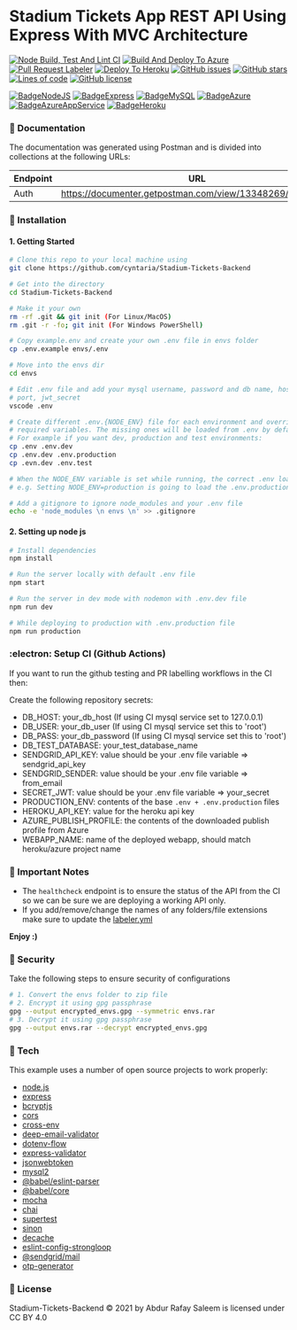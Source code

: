 # Stadium Tickets App REST API Using Express With MVC Architecture

[![Node Build, Test And Lint CI](https://github.com/cyntaria/UniPal-Backend/actions/workflows/build-test.yml/badge.svg)](https://github.com/cyntaria/UniPal-Backend/actions/workflows/build-test.yml) 
[![Build And Deploy To Azure](https://github.com/cyntaria/UniPal-Backend/actions/workflows/deploy-azure.yml/badge.svg)](https://github.com/cyntaria/UniPal-Backend/actions/workflows/deploy-azure.yml) 
[![Pull Request Labeler](https://github.com/cyntaria/UniPal-Backend/actions/workflows/label.yml/badge.svg)](https://github.com/cyntaria/UniPal-Backend/actions/workflows/label.yml) 
[![Deploy To Heroku](https://github.com/cyntaria/UniPal-Backend/actions/workflows/deploy-heroku.yml/badge.svg)](https://github.com/cyntaria/UniPal-Backend/actions/workflows/deploy-heroku.yml) 
[![GitHub issues](https://img.shields.io/github/issues/cyntaria/UniPal-Backend?color=orange)](https://github.com/cyntaria/UniPal-Backend/issues) 
[![GitHub stars](https://img.shields.io/github/stars/cyntaria/UniPal-Backend?color=yellow)](https://github.com/cyntaria/UniPal-Backend/stargazers) 
[![Lines of code](https://sloc.xyz/github/cyntaria/UniPal-Backend/)](https://github.com/boyter/scc/) 
[![GitHub license](https://img.shields.io/github/license/cyntaria/UniPal-Backend?color=cyan)](https://github.com/cyntaria/UniPal-Backend/blob/master/LICENSE.md) 

[![BadgeNodeJS](https://img.shields.io/badge/MADE%20WITH-NODEJS-brightgreen?style=for-the-badge&logo=Node.js)](https://shields.io/) [![BadgeExpress](https://img.shields.io/badge/USES-EXPRESS-red?style=for-the-badge)](https://shields.io/) [![BadgeMySQL](https://img.shields.io/badge/USES-MYSQL-4479A1?style=for-the-badge&logo=MySQL)](https://shields.io/) [![BadgeAzure](https://img.shields.io/badge/DATABASE-AZURE-0078D4?style=for-the-badge&logo=microsoftazure&logoColor=007FFF)](https://shields.io/) [![BadgeAzureAppService](https://img.shields.io/badge/DEPLOYED-AZURE%20APP%20SERVICE-2560E0?style=for-the-badge&logo=azurepipelines&logoColor=007FFF)](https://shields.io/) [![BadgeHeroku](https://img.shields.io/badge/STAGING-HEROKU-430098?style=for-the-badge&logo=Heroku)](https://shields.io/)

### :memo: Documentation

The documentation was generated using Postman and is divided into collections at the following URLs:

Endpoint | URL
--- | ---
Auth | https://documenter.getpostman.com/view/13348269/TzzHnZDS

### :dvd: Installation
#### 1. Getting Started

``` sh
# Clone this repo to your local machine using
git clone https://github.com/cyntaria/Stadium-Tickets-Backend

# Get into the directory
cd Stadium-Tickets-Backend

# Make it your own
rm -rf .git && git init (For Linux/MacOS)
rm .git -r -fo; git init (For Windows PowerShell)

# Copy example.env and create your own .env file in envs folder
cp .env.example envs/.env

# Move into the envs dir
cd envs

# Edit .env file and add your mysql username, password and db name, host,
# port, jwt_secret
vscode .env

# Create different .env.{NODE_ENV} file for each environment and override only your
# required variables. The missing ones will be loaded from .env by default.
# For example if you want dev, production and test environments:
cp .env .env.dev
cp .env.dev .env.production
cp .evn.dev .env.test

# When the NODE_ENV variable is set while running, the correct .env loads automatically.
# e.g. Setting NODE_ENV=production is going to load the .env.production file

# Add a gitignore to ignore node_modules and your .env file
echo -e 'node_modules \n envs \n' >> .gitignore
```

#### 2. Setting up node js

``` sh
# Install dependencies
npm install

# Run the server locally with default .env file
npm start

# Run the server in dev mode with nodemon with .env.dev file
npm run dev

# While deploying to production with .env.production file
npm run production
```

### :electron: Setup CI (Github Actions)

If you want to run the github testing and PR labelling workflows in the CI then:

Create the following repository secrets:
  * DB_HOST: your_db_host (If using CI mysql service set to 127.0.0.1)
  * DB_USER: your_db_user (If using CI mysql service set this to 'root')
  * DB_PASS: your_db_password (If using CI mysql service set this to 'root')
  * DB_TEST_DATABASE: your_test_database_name
  * SENDGRID_API_KEY: value should be your .env file variable => sendgrid_api_key
  * SENDGRID_SENDER: value should be your .env file variable => from_email
  * SECRET_JWT: value should be your .env file variable => your_secret
  * PRODUCTION_ENV: contents of the base `.env + .env.production` files
  * HEROKU_API_KEY: value for the heroku api key
  * AZURE_PUBLISH_PROFILE: the contents of the downloaded publish profile from Azure
  * WEBAPP_NAME: name of the deployed webapp, should match heroku/azure project name

### :closed_book: Important Notes

- The `healthcheck` endpoint is to ensure the status of the API from the CI so we can be sure we are deploying a working API only.
- If you add/remove/change the names of any folders/file extensions make sure to update the [labeler.yml](.github/labeler.yml)

**Enjoy :)**

### :closed_lock_with_key: Security
Take the following steps to ensure security of configurations

```sh
# 1. Convert the envs folder to zip file
# 2. Encrypt it using gpg passphrase
gpg --output encrypted_envs.gpg --symmetric envs.rar
# 3. Decrypt it using gpg passphrase
gpg --output envs.rar --decrypt encrypted_envs.gpg
```

### :wrench: Tech

This example uses a number of open source projects to work properly:

* [node.js]
* [express]
* [bcryptjs]
* [cors]
* [cross-env]
* [deep-email-validator]
* [dotenv-flow]
* [express-validator]
* [jsonwebtoken]
* [mysql2]
* [@babel/eslint-parser]
* [@babel/core]
* [mocha]
* [chai]
* [supertest]
* [sinon]
* [decache]
* [eslint-config-strongloop]
* [@sendgrid/mail]
* [otp-generator]

### :bookmark_tabs: License
Stadium-Tickets-Backend © 2021 by Abdur Rafay Saleem is licensed under CC BY 4.0 

[//]: # (These are reference links used in the body of this note and get stripped out when the markdown processor does its job. There is no need to format nicely because it shouldn't be seen. Thanks SO - http://stackoverflow.com/questions/4823468/store-comments-in-markdown-syntax)

   [git-repo-url]: <https://github.com/arafaysaleem/nodejs_starter_template>
   [node.js]: <http://nodejs.org>
   [express]: <http://expressjs.com>
   [bcryptjs]: <https://github.com/dcodeIO/bcrypt.js#readme>
   [cors]: <https://github.com/expressjs/cors#readme>
   [cross-env]: <https://github.com/kentcdodds/cross-env>
   [deep-email-validator]: <https://github.com/mfbx9da4/deep-email-validator>
   [dotenv-flow]: <https://github.com/kerimdzhanov/dotenv-flow>
   [express-validator]: <https://express-validator.github.io/docs/>
   [jsonwebtoken]: <https://github.com/auth0/node-jsonwebtoken#readme>
   [mysql2]: <https://github.com/sidorares/node-mysql2#readme>
   [@babel/eslint-parser]: <https://github.com/babel/babel>
   [@babel/core]: <https://github.com/babel/babel>
   [mocha]: <https://github.com/mochajs/mocha>
   [chai]: <https://github.com/chaijs/chai>
   [supertest]: <https://github.com/visionmedia/supertest>
   [sinon]: <https://github.com/sinonjs/sinon>
   [decache]: <https://github.com/dwyl/decache>
   [eslint-config-strongloop]: <https://github.com/strongloop/eslint-config-strongloop>
   [@sendgrid/mail]: <https://github.com/sendgrid/sendgrid-nodejs>
   [otp-generator]: <https://github.com/Maheshkumar-Kakade/otp-generator#readme>
